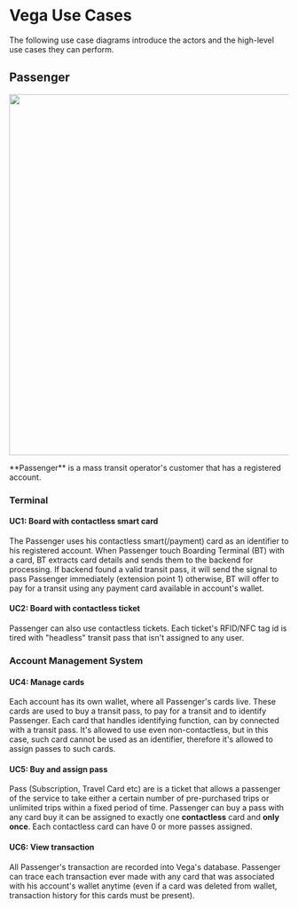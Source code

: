 # Vega Use Cases
The following use case diagrams introduce the actors and the high-level use cases they can perform.

## Passenger
<p align="center">
  <img width="650px" src="https://cloud.githubusercontent.com/assets/5632544/20366994/da476474-ac4d-11e6-9f42-c65c62b7e4f9.png"/>
</p>
**Passenger** is a mass transit operator's customer that has a registered account.

### Terminal

#### UC1: Board with contactless smart card
The Passenger uses his contactless smart(/payment) card as an identifier to his registered account. When Passenger touch Boarding Terminal (BT) with a card, BT extracts card details and sends them to the backend for processing. If backend found a valid transit pass, it will send the signal to pass Passenger immediately (extension point 1) otherwise, BT will offer to pay for a transit using any payment card available in account's wallet.

#### UC2: Board with contactless ticket
Passenger can also use contactless tickets. Each ticket's RFID/NFC tag id is tired with "headless" transit pass that isn't assigned to any user.

### Account Management System

#### UC4: Manage cards
Each account has its own wallet, where all Passenger's cards live. These cards are used to buy a transit pass, to pay for a transit and to identify Passenger. Each card that handles identifying function, can by connected with a transit pass. It's allowed to use even non-contactless, but in this case, such card cannot be used as an identifier, therefore it's allowed to assign passes to such cards. 

#### UC5: Buy and assign pass
Pass (Subscription, Travel Card etc) are is a ticket that allows a passenger of the service to take either a certain number of pre-purchased trips or unlimited trips within a fixed period of time. Passenger can buy a pass with any card buy it can be assigned to exactly one **contactless** card and **only once**. Each contactless card can have 0 or more passes assigned.

#### UC6: View transaction
All Passenger's transaction are recorded into Vega's database. Passenger can trace each transaction ever made with any card that was associated with his account's wallet anytime (even if a card was deleted from wallet, transaction history for this cards must be present).
